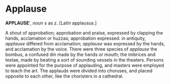 # Applause

**APPLAUSE**', _noun_ s as z. \[Latin applausus.\]

A shout of approbation; approbation and praise, expressed by clapping the hands, acclamation or huzzas; approbation expressed. in antiquity, _applause_ differed from acclamation; _applause_ was expressed by the hands, and acclamation by the voice. There were three species of _applause_ the bombus, a confused din made by the hands or mouth; the imbrices and testae, made by beating a sort of sounding vessels in the theaters. Persons were appointed for the purpose of applauding, and masters were employed to teach the art. The applauds were divided into choruses, and placed opposite to each other, like the choristers in a cathedral.